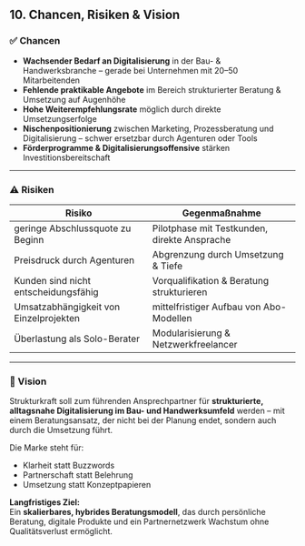 ## 10. Chancen, Risiken & Vision

### ✅ Chancen

- **Wachsender Bedarf an Digitalisierung** in der Bau- & Handwerksbranche – gerade bei Unternehmen mit 20–50 Mitarbeitenden
- **Fehlende praktikable Angebote** im Bereich strukturierter Beratung & Umsetzung auf Augenhöhe
- **Hohe Weiterempfehlungsrate** möglich durch direkte Umsetzungserfolge
- **Nischenpositionierung** zwischen Marketing, Prozessberatung und Digitalisierung – schwer ersetzbar durch Agenturen oder Tools
- **Förderprogramme & Digitalisierungsoffensive** stärken Investitionsbereitschaft

---

### ⚠️ Risiken

| Risiko                             | Gegenmaßnahme                                |
|-----------------------------------|----------------------------------------------|
| geringe Abschlussquote zu Beginn | Pilotphase mit Testkunden, direkte Ansprache |
| Preisdruck durch Agenturen        | Abgrenzung durch Umsetzung & Tiefe           |
| Kunden sind nicht entscheidungsfähig | Vorqualifikation & Beratung strukturieren |
| Umsatzabhängigkeit von Einzelprojekten | mittelfristiger Aufbau von Abo-Modellen   |
| Überlastung als Solo-Berater      | Modularisierung & Netzwerkfreelancer         |

---

### 🌟 Vision

Strukturkraft soll zum führenden Ansprechpartner für **strukturierte, alltagsnahe Digitalisierung im Bau- und Handwerksumfeld** werden – mit einem Beratungsansatz, der nicht bei der Planung endet, sondern auch durch die Umsetzung führt.

Die Marke steht für:

- Klarheit statt Buzzwords  
- Partnerschaft statt Belehrung  
- Umsetzung statt Konzeptpapieren  

**Langfristiges Ziel:**  
Ein **skalierbares, hybrides Beratungsmodell**, das durch persönliche Beratung, digitale Produkte und ein Partnernetzwerk Wachstum ohne Qualitätsverlust ermöglicht.

